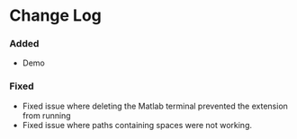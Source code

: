 # Change Log

### Added

- Demo

### Fixed
- Fixed issue where deleting the Matlab terminal prevented the extension from running
- Fixed issue where paths containing spaces were not working.